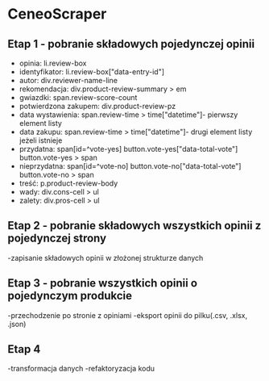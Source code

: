 # CeneoScraper
## Etap 1 - pobranie składowych pojedynczej opinii
- opinia: li.review-box
- identyfikator: li.review-box["data-entry-id"]
- autor: div.reviewer-name-line
- rekomendacja: div.product-review-summary > em
- gwiazdki: span.review-score-count
- potwierdzona zakupem: div.product-review-pz
- data wystawienia: span.review-time > time["datetime"]- pierwszy element listy
- data zakupu: span.review-time > time["datetime"]- drugi element listy jeżeli istnieje
- przydatna: span[id=^vote-yes]
             button.vote-yes["data-total-vote"]
             button.vote-yes > span
- nieprzydatna: span[id=^vote-no]
             button.vote-no["data-total-vote"]
             button.vote-no > span
- treść: p.product-review-body
- wady: div.cons-cell > ul
- zalety: div.pros-cell > ul
## Etap 2 - pobranie składowych wszystkich opinii z pojedynczej strony
-zapisanie składowych opinii w złożonej strukturze danych 
## Etap 3 - pobranie wszystkich opinii o pojedynczym produkcie 
-przechodzenie po stronie z opiniami
-eksport opinii do pilku(.csv, .xlsx, .json)
## Etap 4 
-transformacja danych
-refaktoryzacja kodu



